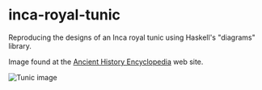 # inca-royal-tunic
Reproducing the designs of an Inca royal tunic using Haskell's "diagrams" library.

Image found at the [Ancient History Encyclopedia](http://www.ancient.eu/image/3557/) web site.

![Tunic image](tunic.jpg?raw=true "Tunic image")

